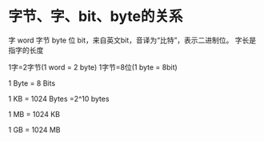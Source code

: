 # 字节、字、bit、byte的关系

字 word
		字节 byte
		位 bit，来自英文bit，音译为“比特”，表示二进制位。
		字长是指字的长度

1字=2字节(1 word = 2 byte)
		1字节=8位(1 byte = 8bit)



1 Byte = 8 Bits

1 KB = 1024 Bytes =2^10 bytes

1 MB = 1024 KB

1 GB = 1024 MB